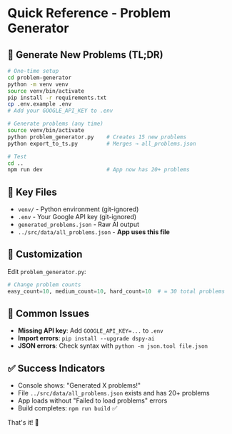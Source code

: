 # Quick Reference - Problem Generator

## 🚀 Generate New Problems (TL;DR)

```bash
# One-time setup
cd problem-generator
python -m venv venv
source venv/bin/activate
pip install -r requirements.txt
cp .env.example .env
# Add your GOOGLE_API_KEY to .env

# Generate problems (any time)
source venv/bin/activate
python problem_generator.py    # Creates 15 new problems
python export_to_ts.py         # Merges → all_problems.json

# Test
cd ..
npm run dev                    # App now has 20+ problems
```

## 📁 Key Files
- `venv/` - Python environment (git-ignored)
- `.env` - Your Google API key (git-ignored) 
- `generated_problems.json` - Raw AI output
- `../src/data/all_problems.json` - **App uses this file**

## 🔧 Customization
Edit `problem_generator.py`:
```python
# Change problem counts
easy_count=10, medium_count=10, hard_count=10  # = 30 total problems
```

## 🐛 Common Issues
- **Missing API key**: Add `GOOGLE_API_KEY=...` to `.env` 
- **Import errors**: `pip install --upgrade dspy-ai`
- **JSON errors**: Check syntax with `python -m json.tool file.json`

## ✅ Success Indicators
- Console shows: "Generated X problems!" 
- File `../src/data/all_problems.json` exists and has 20+ problems
- App loads without "Failed to load problems" errors
- Build completes: `npm run build` ✅

That's it! 🎯